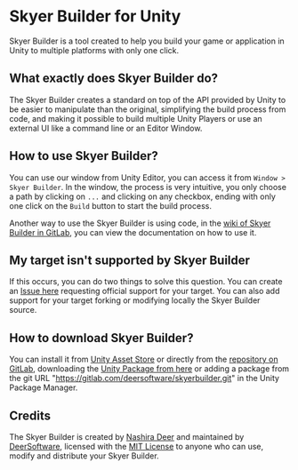 # Skyer Builder for Unity

Skyer Builder is a tool created to help you build your game or application in Unity to multiple platforms with only one click.

## What exactly does Skyer Builder do?

The Skyer Builder creates a standard on top of the API provided by Unity to be easier to manipulate than the original, simplifying the build process from code, and making it possible to build multiple Unity Players or use an external UI like a command line or an Editor Window.

## How to use Skyer Builder?

You can use our window from Unity Editor, you can access it from `Window > Skyer Builder`. In the window, the process is very intuitive, you only choose a path by clicking on `...` and clicking on any checkbox, ending with only one click on the `Build` button to start the build process.

Another way to use the Skyer Builder is using code, in the [wiki of Skyer Builder in GitLab](https://gitlab.com/deersoftware/skyerbuilder/-/wikis/home), you can view the documentation on how to use it.

## My target isn't supported by Skyer Builder

If this occurs, you can do two things to solve this question. You can create an [Issue here](https://gitlab.com/deersoftware/skyerbuilder/-/issues) requesting official support for your target. You can also add support for your target forking or modifying locally the Skyer Builder source.

## How to download Skyer Builder?

You can install it from [Unity Asset Store](https://assetstore.unity.com/packages/slug/209104) or directly from the [repository on GitLab](https://gitlab.com/deersoftware/skyerbuilder), downloading the [Unity Package from here](https://gitlab.com/deersoftware/skyerbuilder/-/releases) or adding a package from the git URL "https://gitlab.com/deersoftware/skyerbuilder.git" in the Unity Package Manager.

## Credits

The Skyer Builder is created by [Nashira Deer](https://gitlab.com/NashiraDeer) and maintained by [DeerSoftware](https://www.deersoftware.dev/), licensed with the [MIT License](https://gitlab.com/deersoftware/skyerbuilder/-/blob/main/LICENSE.txt) to anyone who can use, modify and distribute your Skyer Builder.
